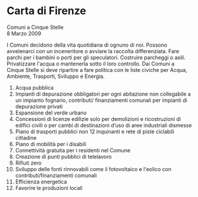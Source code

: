 # Carta di Firenze
Comuni a Cinque Stelle  
8 Marzo 2009

I Comuni decidono della vita quotidiana di ognuno di noi. Possono avvelenarci con un inceneritore o avviare la raccolta differenziata. Fare parchi per i bambini o porti per gli speculatori. Costruire parcheggi o asili. Privatizzare l'acqua o mantenerla sotto il loro controllo. Dai Comuni a Cinque Stelle si deve ripartire a fare politica con le liste civiche per Acqua, Ambiente, Trasporti, Sviluppo e Energia.

1. Acqua pubblica
2. Impianti di depurazione obbligatori per ogni abitazione non collegabile a un impianto fognario, contributi/ finanziamenti comunali per impianti di depurazione privati
3. Espansione del verde urbano
4. Concessioni di licenze edilizie solo per demolizioni e ricostruzioni di edifici civili o per cambi di destinazioni d’uso di aree industriali dismesse
5. Piano di trasporti pubblici non 12 inquinanti e rete di piste ciclabili cittadine
6. Piano di mobilità per i disabili
7. Connettività gratuita per i residenti nel Comune
8. Creazione di punti pubblici di telelavoro
9. Rifiuti zero
10. Sviluppo delle fonti rinnovabili come il fotovoltaico e l'eolico con contributi/finanziamenti comunali
11. Efficienza energetica
12. Favorire le produzioni locali


